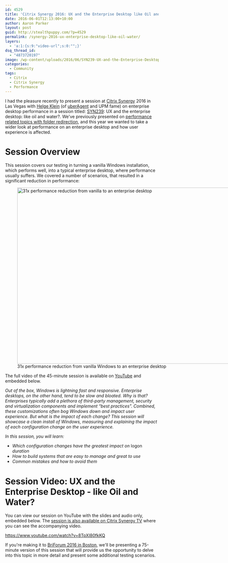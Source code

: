 ```yaml
---
id: 4529
title: 'Citrix Synergy 2016: UX and the Enterprise Desktop like Oil and Water'
date: 2016-06-01T12:13:00+10:00
author: Aaron Parker
layout: post
guid: http://stealthpuppy.com/?p=4529
permalink: /synergy-2016-ux-enterprise-desktop-like-oil-water/
layers:
  - 'a:1:{s:9:"video-url";s:0:"";}'
dsq_thread_id:
  - "4873720197"
image: /wp-content/uploads/2016/06/SYN239-UX-and-the-Enterprise-Desktop-Like-Oil-and-Water-v1.0.png
categories:
  - Community
tags:
  - Citrix
  - Citrix Synergy
  - Performance
---
```

I had the pleasure recently to present a session at [Citrix Synergy](http://www.citrixsynergy.com) 2016 in Las Vegas with [Helge Klein](https://helgeklein.com/) (of [uberAgent](https://uberagent.com/) and UPM fame) on enterprise desktop performance in a session titled: [SYN239](https://citrix.g2planet.com/citrixsynergy2016/public_session_view.php?agenda_session_id=259): UX and the enterprise desktop: like oil and water?. We've previously presented on [performance related topics with folder redirection](http://stealthpuppy.com/synergy-2015-replay/), and this year we wanted to take a wider look at performance on an enterprise desktop and how user experience is affected.

# Session Overview

This session covers our testing in turning a vanilla Windows installation, which performs well, into a typical enterprise desktop, where performance usually suffers. We covered a number of scenarios, that resulted in a significant reduction in performance:

<figure id="attachment_4532" aria-describedby="caption-attachment-4532" style="width: 1024px" class="wp-caption alignnone"><img class="size-large wp-image-4532" src="http://stealthpuppy.com/wp-content/uploads/2016/06/31xPerformance-1024x576.png" alt="31x performance reduction from vanilla to an enterprise desktop" width="1024" height="576" srcset="https://stealthpuppy.com/wp-content/uploads/2016/06/31xPerformance-1024x576.png 1024w, https://stealthpuppy.com/wp-content/uploads/2016/06/31xPerformance-150x84.png 150w, https://stealthpuppy.com/wp-content/uploads/2016/06/31xPerformance-300x169.png 300w, https://stealthpuppy.com/wp-content/uploads/2016/06/31xPerformance-768x432.png 768w" sizes="(max-width: 1024px) 100vw, 1024px" /><figcaption id="caption-attachment-4532" class="wp-caption-text">31x performance reduction from vanilla Windows to an enterprise desktop</figcaption></figure>

The full video of the 45-minute session is available on [YouTube](https://www.youtube.com/watch?v=8TpXl80fkKQ) and embedded below.

_Out of the box, Windows is lightning fast and responsive. Enterprise desktops, on the other hand, tend to be slow and bloated. Why is that? Enterprises typically add a plethora of third-party management, security and virtualization components and implement &#8220;best practices&#8221;. Combined, these customizations often bog Windows down and impact user experience. But what is the impact of each change? This session will showcase a clean install of Windows, measuring and explaining the impact of each configuration change on the user experience._

_In this session, you will learn:_

  * _Which configuration changes have the greatest impact on_ logon _duration_
  * _How to build systems that are easy to manage and great to use_
  * _Common mistakes and how to avoid them_

# Session Video: UX and the Enterprise Desktop - like Oil and Water?

You can view our session on YouTube with the slides and audio only, embedded below. The [session is also available on Citrix Synergy TV](http://live.citrixsynergy.com/2016/player/ondemandplayer.php?presentation_id=39c96fe1-6e26-4569-9392-9048dbb68510) where you can see the accompanying video.

<https://www.youtube.com/watch?v=8TpXl80fkKQ>

If you're making it to [BriForum 2016 in Boston](http://briforum.com/2016/US/), we'll be presenting a 75-minute version of this session that will provide us the opportunity to delve into this topic in more detail and present some additional testing scenarios.